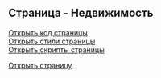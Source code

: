 ## Страница - Недвижимость

[Открыть код страницы](./HousePage.html) <br />
[Открыть стили страницы](./HousePage.css) <br />
[Открыть скрипты страницы](./HousePage.js) <br />

[Открыть страницу](http://127.0.0.1:8000/pages/house/HousePage.html)
